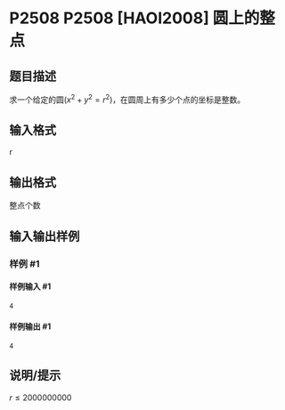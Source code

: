 # P2508 P2508 [HAOI2008] 圆上的整点

## 题目描述

求一个给定的圆$(x^2+y^2=r^2)$，在圆周上有多少个点的坐标是整数。


## 输入格式

r

## 输出格式

整点个数


## 输入输出样例

### 样例 #1

#### 样例输入 #1

```
4
```

#### 样例输出 #1

```
4
```

## 说明/提示

$r\leq 2000 000 000$

